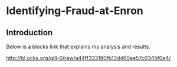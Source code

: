 # Identifying-Fraud-at-Enron

## Introduction

Below is a blocks link that explains my analysis and results. 

http://bl.ocks.org/gill-0/raw/a44ff333180fb13d460ee57c0345f0e4/
